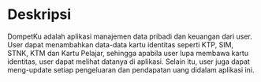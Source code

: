 # Deskripsi

DompetKu adalah aplikasi manajemen data pribadi dan keuangan dari user. User dapat menambahkan data-data kartu identitas seperti KTP, SIM, STNK, KTM dan Kartu Pelajar, sehingga apabila user lupa membawa kartu identitas, user dapat melihat datanya di aplikasi. Selain itu, user juga dapat meng-update setiap pengeluaran dan pendapatan uang didalam aplikasi ini. 
